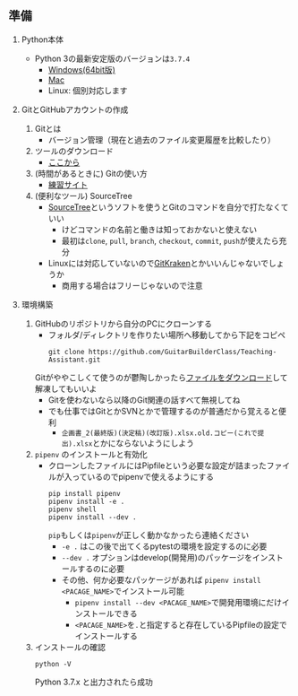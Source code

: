 ## 準備

1. Python本体
    - Python 3の最新安定版のバージョンは`3.7.4`
        - [Windows(64bit版)](https://www.python.org/ftp/python/3.7.4/python-3.7.4-amd64-webinstall.exe)
        - [Mac](https://www.python.org/ftp/python/3.7.4/python-3.7.4-macosx10.9.pkg)
        - Linux: 個別対応します

1. GitとGitHubアカウントの作成
    1. Gitとは
        - バージョン管理（現在と過去のファイル変更履歴を比較したり）
    1. ツールのダウンロード
        - [ここから](https://git-scm.com/book/ja/v2/%E4%BD%BF%E3%81%84%E5%A7%8B%E3%82%81%E3%82%8B-Git%E3%81%AE%E3%82%A4%E3%83%B3%E3%82%B9%E3%83%88%E3%83%BC%E3%83%AB)
    1. (時間があるときに) Gitの使い方
        - [練習サイト](https://learngitbranching.js.org/)
    1. (便利なツール) SourceTree
        - [SourceTree](https://prog-8.com/blogs/how_to_use_sourcetree)というソフトを使うとGitのコマンドを自分で打たなくていい
            - けどコマンドの名前と働きは知っておかないと使えない
            - 最初は`clone`, `pull`, `branch`,  `checkout`, `commit`, `push`が使えたら充分
        - Linuxには対応していないので[GitKraken](https://www.gitkraken.com/)とかいいんじゃないでしょうか
            - 商用する場合はフリーじゃないので注意

1. 環境構築
    1. GitHubのリポジトリから自分のPCにクローンする
        - フォルダ/ディレクトリを作りたい場所へ移動してから下記をコピペ
            ```
            git clone https://github.com/GuitarBuilderClass/Teaching-Assistant.git
            ```
        Gitがややこしくて使うのが鬱陶しかったら[ファイルをダウンロード](https://github.com/GuitarBuilderClass/Teaching-Assistant/archive/master.zip)して解凍してもいいよ
        - Gitを使わないなら以降のGit関連の話すべて無視してね
        - でも仕事ではGitとかSVNとかで管理するのが普通だから覚えると便利
            - `企画書_2(最終版)(決定稿)(改訂版).xlsx.old.コピー(これで提出).xlsx`とかにならないようにしよう
    1. `pipenv` のインストールと有効化
        - クローンしたファイルにはPipfileという必要な設定が詰まったファイルが入っているのでpipenvで使えるようにする
            ```
            pip install pipenv
            pipenv install -e .
            pipenv shell
            pipenv install --dev .
            ```
            `pip`もしくは`pipenv`が正しく動かなかったら連絡ください  
            - `-e .` はこの後で出てくるpytestの環境を設定するのに必要  
            - `--dev .` オプションはdevelop(開発用)のパッケージをインストールするのに必要  
            - その他、何か必要なパッケージがあれば `pipenv install <PACAGE_NAME>`でインストール可能  
                - `pipenv install --dev <PACAGE_NAME>`で開発用環境にだけインストールできる
                - `<PACAGE_NAME>`を`.`と指定すると存在しているPipfileの設定でインストールする
    1. インストールの確認
        ```
        python -V
        ```
        Python 3.7.x
        と出力されたら成功